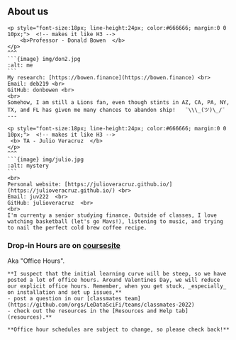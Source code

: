 ## About us
 
````{panels}
<p style="font-size:18px; line-height:24px; color:#666666; margin:0 0 10px;">  <!-- makes it like H3 -->
    <b>Professor - Donald Bowen  </b>
</p>   
^^^
```{image} img/don2.jpg
:alt: me
```
My research: [https://bowen.finance](https://bowen.finance) <br>
Email: deb219 <br>
GitHub: donbowen <br> 
<br>
Somehow, I am still a Lions fan, even though stints in AZ, CA, PA, NY, TX, and FL has given me many chances to abandon ship!   ¯\\\_(ツ)\_/¯
---

<p style="font-size:18px; line-height:24px; color:#666666; margin:0 0 10px;">  <!-- makes it like H3 -->
 <b> TA - Julio Veracruz  </b>
</p>
^^^
```{image} img/julio.jpg
:alt: mystery
```
<br>
Personal website: [https://julioveracruz.github.io/](https://julioveracruz.github.io/) <br>
Email: juv222  <br>
GitHub: julioveracruz  <br> 
<br>
I'm currenty a senior studying finance. Outside of classes, I love watching basketball (let's go Mavs!), listening to music, and trying to nail the perfect cold brew coffee recipe. 
````

### Drop-in Hours are on [coursesite](https://coursesite.lehigh.edu/course/view.php?id=193947)

Aka "Office Hours". 

```{note}  
**I suspect that the initial learning curve will be steep, so we have posted a lot of office hours. Around Valentines Day, we will reduce our explicit office hours. Remember, when you get stuck, _especially_ on installation and set up issues,**
- post a question in our [classmates team](https://github.com/orgs/LeDataSciFi/teams/classmates-2022)
- check out the resources in the [Resources and Help tab](resources).**

**Office hour schedules are subject to change, so please check back!** 
```


